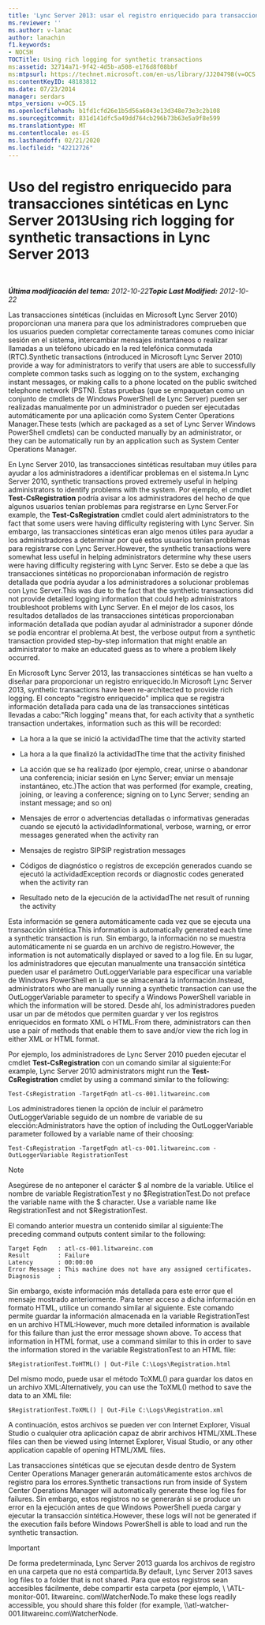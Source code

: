 ```yaml
---
title: 'Lync Server 2013: usar el registro enriquecido para transacciones sintéticas'
ms.reviewer: ''
ms.author: v-lanac
author: lanachin
f1.keywords:
- NOCSH
TOCTitle: Using rich logging for synthetic transactions
ms:assetid: 32714a71-9f42-4d5b-a508-e176d8f08bbf
ms:mtpsurl: https://technet.microsoft.com/en-us/library/JJ204798(v=OCS.15)
ms:contentKeyID: 48183812
ms.date: 07/23/2014
manager: serdars
mtps_version: v=OCS.15
ms.openlocfilehash: b1fd1cfd26e1b5d56a6043e13d348e73e3c2b108
ms.sourcegitcommit: 831d141dfc5a49dd764cb296b73b63e5a9f8e599
ms.translationtype: MT
ms.contentlocale: es-ES
ms.lasthandoff: 02/21/2020
ms.locfileid: "42212726"
---
```

<div data-xmlns="http://www.w3.org/1999/xhtml">

<div class="topic" data-xmlns="http://www.w3.org/1999/xhtml" data-msxsl="urn:schemas-microsoft-com:xslt" data-cs="https://msdn.microsoft.com/">

<div data-asp="https://msdn2.microsoft.com/asp">

# <a name="using-rich-logging-for-synthetic-transactions-in-lync-server-2013"></a><span data-ttu-id="3c3e8-102">Uso del registro enriquecido para transacciones sintéticas en Lync Server 2013</span><span class="sxs-lookup"><span data-stu-id="3c3e8-102">Using rich logging for synthetic transactions in Lync Server 2013</span></span>

</div>

<div id="mainSection">

<div id="mainBody">

<span> </span>

<span data-ttu-id="3c3e8-103">_**Última modificación del tema:** 2012-10-22_</span><span class="sxs-lookup"><span data-stu-id="3c3e8-103">_**Topic Last Modified:** 2012-10-22_</span></span>

<span data-ttu-id="3c3e8-104">Las transacciones sintéticas (incluidas en Microsoft Lync Server 2010) proporcionan una manera para que los administradores comprueben que los usuarios pueden completar correctamente tareas comunes como iniciar sesión en el sistema, intercambiar mensajes instantáneos o realizar llamadas a un teléfono ubicado en la red telefónica conmutada (RTC).</span><span class="sxs-lookup"><span data-stu-id="3c3e8-104">Synthetic transactions (introduced in Microsoft Lync Server 2010) provide a way for administrators to verify that users are able to successfully complete common tasks such as logging on to the system, exchanging instant messages, or making calls to a phone located on the public switched telephone network (PSTN).</span></span> <span data-ttu-id="3c3e8-105">Estas pruebas (que se empaquetan como un conjunto de cmdlets de Windows PowerShell de Lync Server) pueden ser realizadas manualmente por un administrador o pueden ser ejecutadas automáticamente por una aplicación como System Center Operations Manager.</span><span class="sxs-lookup"><span data-stu-id="3c3e8-105">These tests (which are packaged as a set of Lync Server Windows PowerShell cmdlets) can be conducted manually by an administrator, or they can be automatically run by an application such as System Center Operations Manager.</span></span>

<span data-ttu-id="3c3e8-106">En Lync Server 2010, las transacciones sintéticas resultaban muy útiles para ayudar a los administradores a identificar problemas en el sistema.</span><span class="sxs-lookup"><span data-stu-id="3c3e8-106">In Lync Server 2010, synthetic transactions proved extremely useful in helping administrators to identify problems with the system.</span></span> <span data-ttu-id="3c3e8-107">Por ejemplo, el cmdlet **Test-CsRegistration** podría avisar a los administradores del hecho de que algunos usuarios tenían problemas para registrarse en Lync Server.</span><span class="sxs-lookup"><span data-stu-id="3c3e8-107">For example, the **Test-CsRegistration** cmdlet could alert administrators to the fact that some users were having difficulty registering with Lync Server.</span></span> <span data-ttu-id="3c3e8-108">Sin embargo, las transacciones sintéticas eran algo menos útiles para ayudar a los administradores a determinar por qué estos usuarios tenían problemas para registrarse con Lync Server.</span><span class="sxs-lookup"><span data-stu-id="3c3e8-108">However, the synthetic transactions were somewhat less useful in helping administrators determine why these users were having difficulty registering with Lync Server.</span></span> <span data-ttu-id="3c3e8-109">Esto se debe a que las transacciones sintéticas no proporcionaban información de registro detallada que podría ayudar a los administradores a solucionar problemas con Lync Server.</span><span class="sxs-lookup"><span data-stu-id="3c3e8-109">This was due to the fact that the synthetic transactions did not provide detailed logging information that could help administrators troubleshoot problems with Lync Server.</span></span> <span data-ttu-id="3c3e8-110">En el mejor de los casos, los resultados detallados de las transacciones sintéticas proporcionaban información detallada que podían ayudar al administrador a suponer dónde se podía encontrar el problema.</span><span class="sxs-lookup"><span data-stu-id="3c3e8-110">At best, the verbose output from a synthetic transaction provided step-by-step information that might enable an administrator to make an educated guess as to where a problem likely occurred.</span></span>

<span data-ttu-id="3c3e8-111">En Microsoft Lync Server 2013, las transacciones sintéticas se han vuelto a diseñar para proporcionar un registro enriquecido.</span><span class="sxs-lookup"><span data-stu-id="3c3e8-111">In Microsoft Lync Server 2013, synthetic transactions have been re-architected to provide rich logging.</span></span> <span data-ttu-id="3c3e8-112">El concepto "registro enriquecido" implica que se registra información detallada para cada una de las transacciones sintéticas llevadas a cabo:</span><span class="sxs-lookup"><span data-stu-id="3c3e8-112">"Rich logging" means that, for each activity that a synthetic transaction undertakes, information such as this will be recorded:</span></span>

  - <span data-ttu-id="3c3e8-113">La hora a la que se inició la actividad</span><span class="sxs-lookup"><span data-stu-id="3c3e8-113">The time that the activity started</span></span>

  - <span data-ttu-id="3c3e8-114">La hora a la que finalizó la actividad</span><span class="sxs-lookup"><span data-stu-id="3c3e8-114">The time that the activity finished</span></span>

  - <span data-ttu-id="3c3e8-115">La acción que se ha realizado (por ejemplo, crear, unirse o abandonar una conferencia; iniciar sesión en Lync Server; enviar un mensaje instantáneo, etc.)</span><span class="sxs-lookup"><span data-stu-id="3c3e8-115">The action that was performed (for example, creating, joining, or leaving a conference; signing on to Lync Server; sending an instant message; and so on)</span></span>

  - <span data-ttu-id="3c3e8-116">Mensajes de error o advertencias detalladas o informativas generadas cuando se ejecutó la actividad</span><span class="sxs-lookup"><span data-stu-id="3c3e8-116">Informational, verbose, warning, or error messages generated when the activity ran</span></span>

  - <span data-ttu-id="3c3e8-117">Mensajes de registro SIP</span><span class="sxs-lookup"><span data-stu-id="3c3e8-117">SIP registration messages</span></span>

  - <span data-ttu-id="3c3e8-118">Códigos de diagnóstico o registros de excepción generados cuando se ejecutó la actividad</span><span class="sxs-lookup"><span data-stu-id="3c3e8-118">Exception records or diagnostic codes generated when the activity ran</span></span>

  - <span data-ttu-id="3c3e8-119">Resultado neto de la ejecución de la actividad</span><span class="sxs-lookup"><span data-stu-id="3c3e8-119">The net result of running the activity</span></span>

<span data-ttu-id="3c3e8-120">Esta información se genera automáticamente cada vez que se ejecuta una transacción sintética.</span><span class="sxs-lookup"><span data-stu-id="3c3e8-120">This information is automatically generated each time a synthetic transaction is run.</span></span> <span data-ttu-id="3c3e8-121">Sin embargo, la información no se muestra automáticamente ni se guarda en un archivo de registro.</span><span class="sxs-lookup"><span data-stu-id="3c3e8-121">However, the information is not automatically displayed or saved to a log file.</span></span> <span data-ttu-id="3c3e8-122">En su lugar, los administradores que ejecutan manualmente una transacción sintética pueden usar el parámetro OutLoggerVariable para especificar una variable de Windows PowerShell en la que se almacenará la información.</span><span class="sxs-lookup"><span data-stu-id="3c3e8-122">Instead, administrators who are manually running a synthetic transaction can use the OutLoggerVariable parameter to specify a Windows PowerShell variable in which the information will be stored.</span></span> <span data-ttu-id="3c3e8-123">Desde ahí, los administradores pueden usar un par de métodos que permiten guardar y ver los registros enriquecidos en formato XML o HTML.</span><span class="sxs-lookup"><span data-stu-id="3c3e8-123">From there, administrators can then use a pair of methods that enable them to save and/or view the rich log in either XML or HTML format.</span></span>

<span data-ttu-id="3c3e8-124">Por ejemplo, los administradores de Lync Server 2010 pueden ejecutar el cmdlet **Test-CsRegistration** con un comando similar al siguiente:</span><span class="sxs-lookup"><span data-stu-id="3c3e8-124">For example, Lync Server 2010 administrators might run the **Test-CsRegistration** cmdlet by using a command similar to the following:</span></span>

    Test-CsRegistration -TargetFqdn atl-cs-001.litwareinc.com

<span data-ttu-id="3c3e8-125">Los administradores tienen la opción de incluir el parámetro OutLoggerVariable seguido de un nombre de variable de su elección:</span><span class="sxs-lookup"><span data-stu-id="3c3e8-125">Administrators have the option of including the OutLoggerVariable parameter followed by a variable name of their choosing:</span></span>

    Test-CsRegistration -TargetFqdn atl-cs-001.litwareinc.com -OutLoggerVariable RegistrationTest

> [!NOTE]  
> <span data-ttu-id="3c3e8-p105">Asegúrese de no anteponer el carácter $ al nombre de la variable. Utilice el nombre de variable RegistrationTest y no $RegistrationTest.</span><span class="sxs-lookup"><span data-stu-id="3c3e8-p105">Do not preface the variable name with the $ character. Use a variable name like RegistrationTest and not $RegistrationTest.</span></span>

<span data-ttu-id="3c3e8-128">El comando anterior muestra un contenido similar al siguiente:</span><span class="sxs-lookup"><span data-stu-id="3c3e8-128">The preceding command outputs content similar to the following:</span></span>

    Target Fqdn   : atl-cs-001.litwareinc.com
    Result        : Failure
    Latency       : 00:00:00
    Error Message : This machine does not have any assigned certificates.
    Diagnosis     :

<span data-ttu-id="3c3e8-p106">Sin embargo, existe información más detallada para este error que el mensaje mostrado anteriormente. Para tener acceso a dicha información en formato HTML, utilice un comando similar al siguiente. Este comando permite guardar la información almacenada en la variable RegistrationTest en un archivo HTML:</span><span class="sxs-lookup"><span data-stu-id="3c3e8-p106">However, much more detailed information is available for this failure than just the error message shown above. To access that information in HTML format, use a command similar to this in order to save the information stored in the variable RegistrationTest to an HTML file:</span></span>

    $RegistrationTest.ToHTML() | Out-File C:\Logs\Registration.html

<span data-ttu-id="3c3e8-131">Del mismo modo, puede usar el método ToXML() para guardar los datos en un archivo XML:</span><span class="sxs-lookup"><span data-stu-id="3c3e8-131">Alternatively, you can use the ToXML() method to save the data to an XML file:</span></span>

    $RegistrationTest.ToXML() | Out-File C:\Logs\Registration.xml

<span data-ttu-id="3c3e8-132">A continuación, estos archivos se pueden ver con Internet Explorer, Visual Studio o cualquier otra aplicación capaz de abrir archivos HTML/XML.</span><span class="sxs-lookup"><span data-stu-id="3c3e8-132">These files can then be viewed using Internet Explorer, Visual Studio, or any other application capable of opening HTML/XML files.</span></span>

<span data-ttu-id="3c3e8-133">Las transacciones sintéticas que se ejecutan desde dentro de System Center Operations Manager generarán automáticamente estos archivos de registro para los errores.</span><span class="sxs-lookup"><span data-stu-id="3c3e8-133">Synthetic transactions run from inside of System Center Operations Manager will automatically generate these log files for failures.</span></span> <span data-ttu-id="3c3e8-134">Sin embargo, estos registros no se generarán si se produce un error en la ejecución antes de que Windows PowerShell pueda cargar y ejecutar la transacción sintética.</span><span class="sxs-lookup"><span data-stu-id="3c3e8-134">However, these logs will not be generated if the execution fails before Windows PowerShell is able to load and run the synthetic transaction.</span></span>

> [!IMPORTANT]  
> <span data-ttu-id="3c3e8-135">De forma predeterminada, Lync Server 2013 guarda los archivos de registro en una carpeta que no está compartida.</span><span class="sxs-lookup"><span data-stu-id="3c3e8-135">By default, Lync Server 2013 saves log files to a folder that is not shared.</span></span> <span data-ttu-id="3c3e8-136">Para que estos registros sean accesibles fácilmente, debe compartir esta carpeta (por ejemplo, \\ \\ATL-monitor-001. litwareinc. com\WatcherNode.</span><span class="sxs-lookup"><span data-stu-id="3c3e8-136">To make these logs readily accessible, you should share this folder (for example, \\\\atl-watcher-001.litwareinc.com\WatcherNode.</span></span>


</div>

</div>

</div>

</div>

